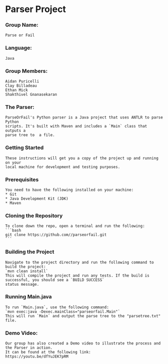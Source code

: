# Parser Project
### Group Name: 
    Parse or Fail
### Language: 
    Java
### Group Members:
    Aidan Puricelli
    Clay Billadeau
    Ethan Mick
    Shakthivel Gnanasekaran
### The Parser:
    ParseOrFail's Python parser is a Java project that uses ANTLR to parse Python
    scripts. It's built with Maven and includes a `Main` class that outputs a
    parse tree to  a file.
### Getting Started
    These instructions will get you a copy of the project up and running on your 
    local machine for development and testing purposes.
### Prerequisites
    You need to have the following installed on your machine:
    * Git
    * Java Development Kit (JDK)
    * Maven
### Cloning the Repository
    To clone down the repo, open a terminal and run the following:
    ```bash
    git clone https://github.com//parseorfail.git
    ```
### Building the Project
    Navigate to the project directory and run the following command to build the project:
    `mvn clean install`
    This will compile the project and run any tests. If the build is successful, you should see a `BUILD SUCCESS`
    status message.
### Running Main.java
    To run `Main.java`, use the following command:
    `mvn exec:java -Dexec.mainClass="parseorfail.Main"`
    This will run `Main` and output the parse tree to the "parsetree.txt" file.
### Demo Video:
    Our group has also created a Demo video to illustrate the process and the Parser in action.
    It can be found at the following link:
    https://youtu.be/dfYuJEK7pRM
